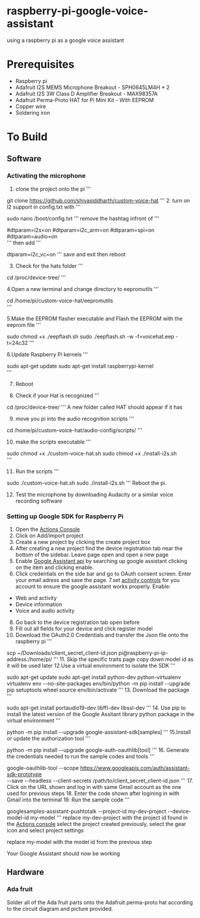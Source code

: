 # raspberry-pi-google-voice-assistant
using a raspberry pi as a google voice assistant
# Prerequisites
- Raspberry pi
- Adafruit I2S MEMS Microphone Breakout - SPH0645LM4H * 2
- Adafruit I2S 3W Class D Amplifier Breakout - MAX98357A
- Adafruit Perma-Proto HAT for Pi Mini Kit - With EEPROM
- Copper wire
- Soldering iron

# To Build
## Software
### Activating the microphone
1. clone the project onto the pi
'''

git clone https://github.com/shivasiddharth/custom-voice-hat 
'''
2. turn on I2 support in config.txt with
'''

sudo nano /boot/config.txt 
'''
remove the hashtag infront of
'''

#dtparam=i2s=on 
#dtparam=i2c_arm=on 
#dtparam=spi=on 
#dtparam=audio=on  
'''
then add
'''

dtparam=i2c_vc=on
'''
save and exit then reboot

3. Check for the hats folder
'''

cd /proc/device-tree/
'''

4.Open a new terminal and change directory to eepromutils
'''

cd /home/pi/custom-voice-hat/eepromutils  
'''

5.Make the EEPROM flasher executable and Flash the EEPROM with the eeprom file
'''

sudo chmod +x ./eepflash.sh 
sudo ./eepflash.sh -w -f=voicehat.eep -t=24c32
'''

6.Update Raspberry Pi kernels
'''

sudo apt-get update 
sudo apt-get install raspberrypi-kernel  
'''

7. Reboot

8. Check if your Hat is recognized
'''

cd /proc/device-tree/
'''
A new folder called HAT should appear if it has

9. move you pi into the audio recognition scripts
'''

cd /home/pi/custom-voice-hat/audio-config/scripts/
'''

10. make the scripts executable
'''

sudo chmod +x ./custom-voice-hat.sh 
sudo chmod +x ./install-i2s.sh  
'''

11. Run the scripts
'''

sudo ./custom-voice-hat.sh 
sudo ./install-i2s.sh 
'''
Reboot the pi.

12. Test the microphone by downloading Audacity or a similar voice recording software

### Setting up Google SDK for Raspberry Pi
1. Open the [Actions Console](https://console.actions.google.com)
2. Click on Add/import project
3. Create a new project by clicking the create project box
4. After creating a new project find the device registration tab near the bottom of the sidebar. Leave page open and open a new page
5. Enable [Google Assistant api](https://console.developers.google.com/apis/api/embeddedassistant.googleapis.com/overview) by searching up google assistant clicking on the item and clicking enable.
6. Click credentials on the side bar and go to OAuth consent screen. Enter your email adress and save the page.
7.set [activity controls](https://myaccount.google.com/activitycontrols) for you account to ensure the google assistant works properly.
Enable:
- Web and activity
- Device information
- Voice and audio activity
8. Go back to the device registration tab open before
9. Fill out all fields for your device and click register model
10. Download the OAuth2.0 Credentials and transfer the Json file onto the raspberry pi
'''

scp ~/Downloads/client_secret_client-id.json pi@raspberry-pi-ip-address:/home/pi/
'''
11. Skip the specific traits page copy down model id as it will be used later
12.Use a virtual environment to isolate the SDK
'''

sudo apt-get update
sudo apt-get install python-dev python-virtualenv
virtualenv env --no-site-packages
env/bin/python -m pip install --upgrade pip setuptools wheel
source env/bin/activate
'''
13. Download the package
'''

sudo apt-get install portaudio19-dev libffi-dev libssl-dev
'''
14. Use pip to install the latest version of the Google Assitant library python package in the virtual environment
'''

python -m pip install --upgrade google-assistant-sdk[samples]
'''
15.Install or update the authorization tool
'''

python -m pip install --upgrade google-auth-oauthlib[tool]
'''
16. Generate the credentials needed to run the sample codes and tools
'''

google-oauthlib-tool --scope https://www.googleapis.com/auth/assistant-sdk-prototype \
      --save --headless --client-secrets /path/to/client_secret_client-id.json
'''
17. Click on the URL shown and log in with same Gmail account as the one used for previous steps
18. Enter the code shown after logining in with Gmail into the terminal
19. Run the sample code
'''

googlesamples-assistant-pushtotalk --project-id my-dev-project --device-model-id my-model
'''
replace my-dev-project with the project id found in the [Actions console](https://console.actions.google.com/u/0/) select the project created previously, select the gear icon and select project settings

replace my-model with the model id from the previous step

Your Google Assistant should now be working



## Hardware
### Ada fruit
Solder all of the Ada fruit parts onto the Adafruit perma-proto hat according to the circuit diagram and picture provided.
